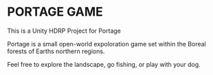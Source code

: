 # PORTAGE GAME

This is a Unity HDRP Project for Portage

Portage is a small open-world expoloration game set within the Boreal forests of Earths northern regions. 

Feel free to explore the landscape, go fishing, or play with your dog. 
